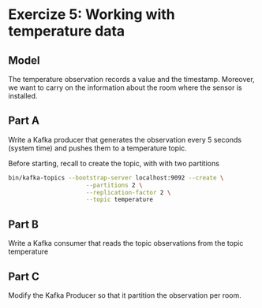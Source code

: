 # Exercize 5: Working with temperature data

## Model

The temperature observation records a value and the timestamp.
Moreover, we want to carry on the information about the room where the sensor is installed.

## Part A

Write a Kafka producer that generates the observation every 5 seconds (system time)
and pushes them to a temperature topic.

Before starting, recall to create the topic, with with two partitions

```bash
bin/kafka-topics --bootstrap-server localhost:9092 --create \
                      --partitions 2 \
                      --replication-factor 2 \
                      --topic temperature
```


## Part B


Write a Kafka consumer that reads the topic observations from the topic temperature

## Part C

Modify the Kafka Producer so that it partition the observation per room.